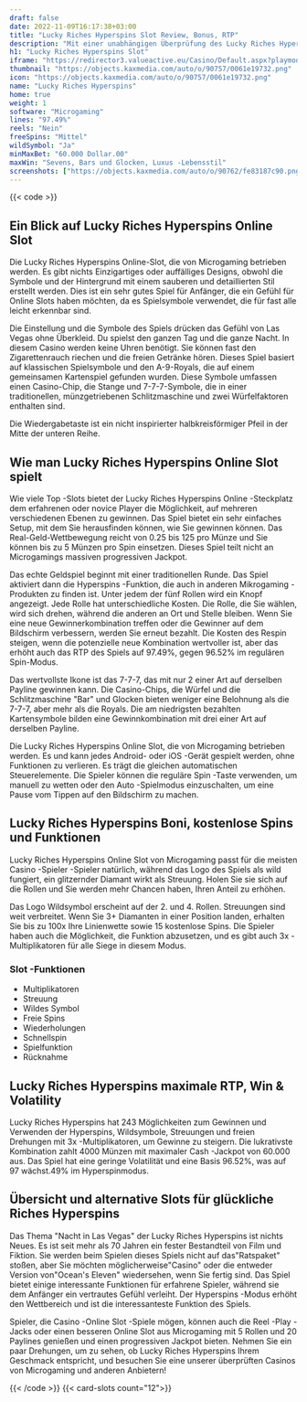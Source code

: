 ```yaml
---
draft: false
date: 2022-11-09T16:17:38+03:00
title: "Lucky Riches Hyperspins Slot Review, Bonus, RTP"
description: "Mit einer unabhängigen Überprüfung des Lucky Riches Hyperspins Slot aus dem Mikrogaming können Sie kostenlos oder echtes Geld spielen und hier einen Bonus erhalten!"
h1: "Lucky Riches Hyperspins Slot"
iframe: "https://redirector3.valueactive.eu/Casino/Default.aspx?playmode=demo&gameid=luckyRichesHyperspinsDesktop&ul=en&applicationid=4123&serverid=15016"
thumbnail: "https://objects.kaxmedia.com/auto/o/90757/0061e19732.png"
icon: "https://objects.kaxmedia.com/auto/o/90757/0061e19732.png"
name: "Lucky Riches Hyperspins"
home: true
weight: 1
software: "Microgaming"
lines: "97.49%"
reels: "Nein"
freeSpins: "Mittel"
wildSymbol: "Ja"
minMaxBet: "60.000 Dollar.00"
maxWin: "Sevens, Bars und Glocken, Luxus -Lebensstil"
screenshots: ["https://objects.kaxmedia.com/auto/o/90762/fe83187c90.png"]
---
```


{{< code >}}<h2>Ein Blick auf Lucky Riches Hyperspins Online Slot</h2><p>Die Lucky Riches Hyperspins Online-Slot, die von Microgaming betrieben werden. Es gibt nichts Einzigartiges oder auffälliges Designs, obwohl die Symbole und der Hintergrund mit einem sauberen und detaillierten Stil erstellt werden. Dies ist ein sehr gutes Spiel für Anfänger, die ein Gefühl für Online Slots haben möchten, da es Spielsymbole verwendet, die für fast alle leicht erkennbar sind.</p><p>Die Einstellung und die Symbole des Spiels drücken das Gefühl von Las Vegas ohne Überkleid. Du spielst den ganzen Tag und die ganze Nacht. In diesem Casino werden keine Uhren benötigt. Sie können fast den Zigarettenrauch riechen und die freien Getränke hören. Dieses Spiel basiert auf klassischen Spielsymbole und den A-9-Royals, die auf einem gemeinsamen Kartenspiel gefunden wurden. Diese Symbole umfassen einen Casino-Chip, die Stange und 7-7-7-Symbole, die in einer traditionellen, münzgetriebenen Schlitzmaschine und zwei Würfelfaktoren enthalten sind.</p><p>Die Wiedergabetaste ist ein nicht inspirierter halbkreisförmiger Pfeil in der Mitte der unteren Reihe.</p><h2>Wie man Lucky Riches Hyperspins Online Slot spielt</h2><p>Wie viele Top -Slots bietet der Lucky Riches Hyperspins Online -Steckplatz dem erfahrenen oder novice Player die Möglichkeit, auf mehreren verschiedenen Ebenen zu gewinnen. Das Spiel bietet ein sehr einfaches Setup, mit dem Sie herausfinden können, wie Sie gewinnen können. Das Real-Geld-Wettbewegung reicht von 0.25 bis 125 pro Münze und Sie können bis zu 5 Münzen pro Spin einsetzen. Dieses Spiel teilt nicht an Microgamings massiven progressiven Jackpot.</p><p>Das echte Geldspiel beginnt mit einer traditionellen Runde. Das Spiel aktiviert dann die Hyperspins -Funktion, die auch in anderen Mikrogaming -Produkten zu finden ist. Unter jedem der fünf Rollen wird ein Knopf angezeigt. Jede Rolle hat unterschiedliche Kosten. Die Rolle, die Sie wählen, wird sich drehen, während die anderen an Ort und Stelle bleiben. Wenn Sie eine neue Gewinnerkombination treffen oder die Gewinner auf dem Bildschirm verbessern, werden Sie erneut bezahlt. Die Kosten des Respin steigen, wenn die potenzielle neue Kombination wertvoller ist, aber das erhöht auch das RTP des Spiels auf 97.49%, gegen 96.52% im regulären Spin-Modus.</p><p>Das wertvollste Ikone ist das 7-7-7, das mit nur 2 einer Art auf derselben Payline gewinnen kann. Die Casino-Chips, die Würfel und die Schlitzmaschine "Bar" und Glocken bieten weniger eine Belohnung als die 7-7-7, aber mehr als die Royals. Die am niedrigsten bezahlten Kartensymbole bilden eine Gewinnkombination mit drei einer Art auf derselben Payline.</p><p> Die Lucky Riches Hyperspins Online Slot, die von Microgaming betrieben werden. Es und kann jedes Android- oder iOS -Gerät gespielt werden, ohne Funktionen zu verlieren. Es trägt die gleichen automatischen Steuerelemente. Die Spieler können die reguläre Spin -Taste verwenden, um manuell zu wetten oder den Auto -Spielmodus einzuschalten, um eine Pause vom Tippen auf den Bildschirm zu machen.</p><h2> Lucky Riches Hyperspins Boni, kostenlose Spins und Funktionen</h2><p> Lucky Riches Hyperspins Online Slot von Microgaming passt für die meisten Casino -Spieler -Spieler natürlich, während das Logo des Spiels als wild fungiert, ein glitzernder Diamant wirkt als Streuung. Holen Sie sie sich auf die Rollen und Sie werden mehr Chancen haben, Ihren Anteil zu erhöhen.</p><p>Das Logo Wildsymbol erscheint auf der 2. und 4. Rollen. Streuungen sind weit verbreitet. Wenn Sie 3+ Diamanten in einer Position landen, erhalten Sie bis zu 100x Ihre Linienwette sowie 15 kostenlose Spins. Die Spieler haben auch die Möglichkeit, die Funktion abzusetzen, und es gibt auch 3x -Multiplikatoren für alle Siege in diesem Modus.</p><h3>
Slot -Funktionen</h3><ul>
<li></span>
Multiplikatoren</li>
<li></span>
Streuung</li>
<li></span>
Wildes Symbol</li>
<li></span>
Freie Spins</li>
<li></span>
Wiederholungen</li>
<li></span>
Schnellspin</li>
<li></span>
Spielfunktion</li>
<li></span>
Rücknahme</li></ul><h2> Lucky Riches Hyperspins maximale RTP, Win & Volatility</h2><p> Lucky Riches Hyperspins hat 243 Möglichkeiten zum Gewinnen und Verwenden der Hyperspins, Wildsymbole, Streuungen und freien Drehungen mit 3x -Multiplikatoren, um Gewinne zu steigern. Die lukrativste Kombination zahlt 4000 Münzen mit maximaler Cash -Jackpot von 60.000 aus. Das Spiel hat eine geringe Volatilität und eine Basis 96.52%, was auf 97 wächst.49% im Hyperspinmodus.</p><h2> Übersicht und alternative Slots für glückliche Riches Hyperspins</h2><p>Das Thema "Nacht in Las Vegas" der Lucky Riches Hyperspins ist nichts Neues. Es ist seit mehr als 70 Jahren ein fester Bestandteil von Film und Fiktion. Sie werden beim Spielen dieses Spiels nicht auf das"Ratspaket" stoßen, aber Sie möchten möglicherweise"Casino" oder die entweder Version von"Ocean's Eleven" wiedersehen, wenn Sie fertig sind. Das Spiel bietet einige interessante Funktionen für erfahrene Spieler, während sie dem Anfänger ein vertrautes Gefühl verleiht. Der Hyperspins -Modus erhöht den Wettbereich und ist die interessanteste Funktion des Spiels.</p><p> Spieler, die Casino -Online Slot -Spiele mögen, können auch die Reel -Play -Jacks oder einen besseren Online Slot aus Microgaming mit 5 Rollen und 20 Paylines genießen und einen progressiven Jackpot bieten. Nehmen Sie ein paar Drehungen, um zu sehen, ob Lucky Riches Hyperspins Ihrem Geschmack entspricht, und besuchen Sie eine unserer überprüften Casinos von Microgaming und anderen Anbietern!</p>{{< /code >}}
{{< card-slots count="12">}}